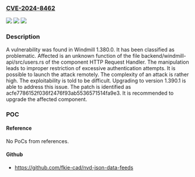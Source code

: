 ### [CVE-2024-8462](https://cve.mitre.org/cgi-bin/cvename.cgi?name=CVE-2024-8462)
![](https://img.shields.io/static/v1?label=Product&message=Windmill&color=blue)
![](https://img.shields.io/static/v1?label=Version&message=%3D%201.380.0%20&color=brighgreen)
![](https://img.shields.io/static/v1?label=Vulnerability&message=CWE-307%20Improper%20Restriction%20of%20Excessive%20Authentication%20Attempts&color=brighgreen)

### Description

A vulnerability was found in Windmill 1.380.0. It has been classified as problematic. Affected is an unknown function of the file backend/windmill-api/src/users.rs of the component HTTP Request Handler. The manipulation leads to improper restriction of excessive authentication attempts. It is possible to launch the attack remotely. The complexity of an attack is rather high. The exploitability is told to be difficult. Upgrading to version 1.390.1 is able to address this issue. The patch is identified as acfe7786152f036f2476f93ab5536571514fa9e3. It is recommended to upgrade the affected component.

### POC

#### Reference
No PoCs from references.

#### Github
- https://github.com/fkie-cad/nvd-json-data-feeds

